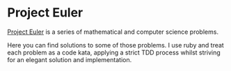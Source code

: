 # Project Euler

[Project Euler](https://projecteuler.net) is a series of mathematical and computer science problems.

Here you can find solutions to some of those problems. I use ruby and treat each
problem as a code kata, applying a strict TDD process whilst striving for an
elegant solution and implementation.

